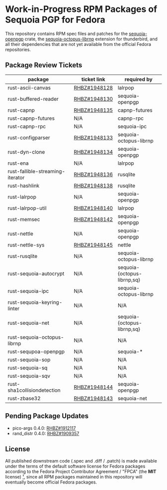 Work-in-Progress RPM Packages of Sequoia PGP for Fedora
=======================================================

This repository contains RPM spec files and patches for the [sequoia-openpgp]
crate, the [sequoia-octopus-librnp] extension for thunderbird, and all their
dependencies that are not yet available from the official Fedora repositories.

[sequoia-openpgp]: https://crates.io/crates/sequoia-openpgp
[sequoia-octopus-librnp]: https://gitlab.com/sequoia-pgp/sequoia-octopus-librnp

Package Review Tickets
----------------------

| package                           | ticket link       | required by                   |
| --------------------------------- | ----------------- | ----------------------------- |
| rust-ascii-canvas                 | [RHBZ#1948128]    | lalrpop                       |
| rust-buffered-reader              | [RHBZ#1948130]    | sequoia-openpgp               |
| rust-capnp                        | [RHBZ#1948135]    | capnp-futures                 |
| rust-capnp-futures                | N/A               | capnp-rpc                     |
| rust-capnp-rpc                    | N/A               | sequoia-ipc                   |
| rust-configparser                 | [RHBZ#1948133]    | sequoia-octopus-librnp        |
| rust-dyn-clone                    | [RHBZ#1948134]    | sequoia-openpgp               |
| rust-ena                          | N/A               | lalrpop                       |
| rust-fallible-streaming-iterator  | [RHBZ#1948136]    | rusqlite                      |
| rust-hashlink                     | [RHBZ#1948138]    | rusqlite                      |
| rust-lalrpop                      | N/A               | sequoia-openpgp               |
| rust-lalrpop-util                 | [RHBZ#1948140]    | lalrpop                       |
| rust-memsec                       | [RHBZ#1948142]    | sequoia-openpgp               |
| rust-nettle                       | N/A               | sequoia-openpgp               |
| rust-nettle-sys                   | [RHBZ#1948145]    | nettle                        |
| rust-rusqlite                     | N/A               | sequoia-octopus-librnp        |
| rust-sequoia-autocrypt            | N/A               | sequoia-{octopus-librnp,sq}   |
| rust-sequoia-ipc                  | N/A               | sequoia-octopus-librnp        |
| rust-sequoia-keyring-linter       | N/A               | N/A                           |
| rust-sequoia-net                  | N/A               | sequoia-{octopus-librnp,sq}   |
| rust-sequoia-octopus-librnp       | N/A               | N/A                           |
| rust-sequpoa-openpgp              | N/A               | sequoia-*                     |
| rust-sequoia-sop                  | N/A               | N/A                           |
| rust-sequoia-sq                   | N/A               | N/A                           |
| rust-sequoia-sqv                  | N/A               | N/A                           |
| rust-sha1collisiondetection       | [RHBZ#1948144]    | sequoia-openpgp               |
| rust-zbase32                      | [RHBZ#1948143]    | sequoia-net                   |

[RHBZ#1948128]: https://bugzilla.redhat.com/show_bug.cgi?id=1948128
[RHBZ#1948130]: https://bugzilla.redhat.com/show_bug.cgi?id=1948130
[RHBZ#1948135]: https://bugzilla.redhat.com/show_bug.cgi?id=1948135
[RHBZ#1948133]: https://bugzilla.redhat.com/show_bug.cgi?id=1948133
[RHBZ#1948134]: https://bugzilla.redhat.com/show_bug.cgi?id=1948134
[RHBZ#1948136]: https://bugzilla.redhat.com/show_bug.cgi?id=1948136
[RHBZ#1948138]: https://bugzilla.redhat.com/show_bug.cgi?id=1948138
[RHBZ#1948140]: https://bugzilla.redhat.com/show_bug.cgi?id=1948140
[RHBZ#1948142]: https://bugzilla.redhat.com/show_bug.cgi?id=1948142
[RHBZ#1948145]: https://bugzilla.redhat.com/show_bug.cgi?id=1948145
[RHBZ#1948144]: https://bugzilla.redhat.com/show_bug.cgi?id=1948144
[RHBZ#1948143]: https://bugzilla.redhat.com/show_bug.cgi?id=1948143

Pending Package Updates
-----------------------

- pico-args 0.4.0: [RHBZ#1912117]
- rand_distr 0.4.0: [RHBZ#1909357]

[RHBZ#1912117]: https://bugzilla.redhat.com/show_bug.cgi?id=1912117
[RHBZ#1909357]: https://bugzilla.redhat.com/show_bug.cgi?id=1909357

License
-------

All published downstream code (.spec and .diff / .patch) is made available
under the terms of the default software license for Fedora packages according
to the Fedora Project Contributor Agreement / "FPCA" (the **MIT** license) [¹],
since all RPM packages maintained in this repository will eventually become
official Fedora packages.

[¹]: https://fedoraproject.org/wiki/Legal:Fedora_Project_Contributor_Agreement

